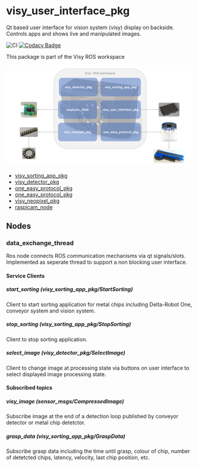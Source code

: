 # visy_user_interface_pkg

Qt based user interface for vision system (visy) display on backside. Controls apps and shows live and manipulated images.

![CI](https://github.com/deltarobotone/visy_user_interface_pkg/workflows/CI/badge.svg?branch=master)
[![Codacy Badge](https://app.codacy.com/project/badge/Grade/be05858eeff6450380d40f157e511fc9)](https://www.codacy.com/gh/deltarobotone/visy_user_interface_pkg?utm_source=github.com&amp;utm_medium=referral&amp;utm_content=deltarobotone/visy_user_interface_pkg&amp;utm_campaign=Badge_Grade)

This package is part of the Visy ROS workspace

[<img src="https://raw.githubusercontent.com/deltarobotone/image_database/master/visy_doc/visy_doc%20(1).PNG" width="500">](https://raw.githubusercontent.com/deltarobotone/image_database/master/visy_doc/visy_doc%20(1).PNG)

- [visy_sorting_app_pkg](https://github.com/deltarobotone/visy_sorting_app_pkg)
- [visy_detector_pkg](https://github.com/deltarobotone/visy_detector_pkg)
- [one_easy_protocol_pkg](https://github.com/deltarobotone/one_easy_protocol_pkg)
- [one_easy_protocol_pkg](https://github.com/deltarobotone/one_easy_protocol_pkg)
- [visy_neopixel_pkg](https://github.com/deltarobotone/visy_neopixel_pkg)
- [raspicam_node](https://github.com/UbiquityRobotics/raspicam_node)

## Nodes

### data_exchange_thread

Ros node connects ROS communication mechanisms via qt signals/slots. Implemented as seperate thread to support a non blocking user interface.

#### Service Clients

##### start_sorting (visy_sorting_app_pkg/StartSorting)

Client to start sorting application for metal chips including Delta-Robot One, conveyor system and vision system.

##### stop_sorting (visy_sorting_app_pkg/StopSorting)

Client to stop sorting application.

##### select_image (visy_detector_pkg/SelectImage)

Client to change image at processing state via buttons on user interface to select displayed image processing state.

#### Subscribed topics

##### visy_image (sensor_msgs/CompressedImage)

Subscribe image at the end of a detection loop published by conveyor detector or metal chip detetctor.

##### grasp_data (visy_sorting_app_pkg/GraspData)

Subscribe grasp data including the time until grasp, colour of chip, number of detetcted chips, latency, velocity, last chip position, etc.

